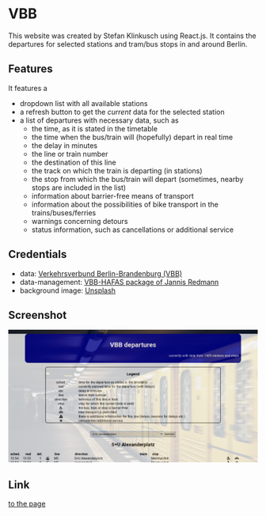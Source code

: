# VBB

This website was created by Stefan Klinkusch using React.js. It contains the departures for selected stations and tram/bus stops in and around Berlin.

## Features

It features a

- dropdown list with all available stations
- a refresh button to get the _current_ data for the selected station
- a list of departures with necessary data, such as
  - the time, as it is stated in the timetable
  - the time when the bus/train will (hopefully) depart in real time
  - the delay in minutes
  - the line or train number
  - the destination of this line
  - the track on which the train is departing (in stations)
  - the stop from which the bus/train will depart (sometimes, nearby stops are included in the list)
  - information about barrier-free means of transport
  - information about the possibilities of bike transport in the trains/buses/ferries
  - warnings concerning detours
  - status information, such as cancellations or additional service

## Credentials

- data: [Verkehrsverbund Berlin-Brandenburg (VBB)](http://www.vbb.de)
- data-management: [VBB-HAFAS package of Jannis Redmann](https://github.com/derhuerst/vbb-hafas)
- background image: [Unsplash](https://unsplash.com)

## Screenshot

<img src="./Screenshot.png">

## Link

[to the page](https://sklinkusch.github.io/VBB/)
